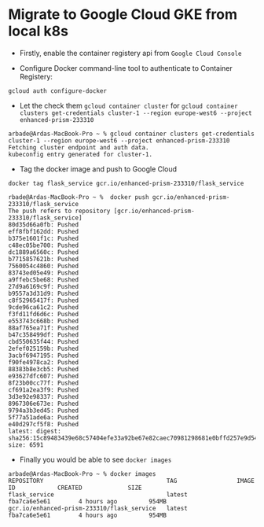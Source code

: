 # Migrate to Google Cloud GKE from local k8s

- Firstly, enable the container registery api from `Google Cloud Console`

- Configure Docker command-line tool to authenticate to Container Registery:

``gcloud auth configure-docker``

- Let the check them `gcloud container cluster` for `gcloud container clusters get-credentials cluster-1 --region europe-west6 --project enhanced-prism-233310`

```
arbade@Ardas-MacBook-Pro ~ % gcloud container clusters get-credentials cluster-1 --region europe-west6 --project enhanced-prism-233310
Fetching cluster endpoint and auth data.
kubeconfig entry generated for cluster-1.
```

- Tag the docker image and push to Google Cloud

``docker tag flask_service gcr.io/enhanced-prism-233310/flask_service``

```
rbade@Ardas-MacBook-Pro ~ %  docker push gcr.io/enhanced-prism-233310/flask_service 
The push refers to repository [gcr.io/enhanced-prism-233310/flask_service]
80d35d66a0fb: Pushed 
eff8fbf162dd: Pushed 
b375e1601f1c: Pushed 
c48ec05be700: Pushed 
dc1889a6560c: Pushed 
b7715857621b: Pushed 
7560054c4860: Pushed 
83743ed05e49: Pushed 
a9ffebc5be68: Pushed 
27d9a6169c9f: Pushed 
b9557a3d31d9: Pushed 
c8f52965417f: Pushed 
9cde96ca61c2: Pushed 
f3fd11fd6d6c: Pushed 
e553743c668b: Pushed 
88af765ea71f: Pushed 
b47c358499df: Pushed 
cbd550635f44: Pushed 
2efef025159b: Pushed 
3acbf6947195: Pushed 
f90fe4978ca2: Pushed 
88383b8e3cb5: Pushed 
e93627dfc607: Pushed 
8f23b00cc77f: Pushed 
cf691a2ea3f9: Pushed 
3d3e92e98337: Pushed 
8967306e673e: Pushed 
9794a3b3ed45: Pushed 
5f77a51ade6a: Pushed 
e40d297cf5f8: Pushed 
latest: digest: sha256:15c89483439e68c57404efe33a92be67e82caec70981298681e0bffd257e9d54 size: 6591

```

- Finally you would be able to see ``docker images``

```
arbade@Ardas-MacBook-Pro ~ % docker images 
REPOSITORY                                   TAG                 IMAGE ID            CREATED             SIZE
flask_service                                latest              fba7ca6e5e61        4 hours ago         954MB
gcr.io/enhanced-prism-233310/flask_service   latest              fba7ca6e5e61        4 hours ago         954MB

```